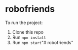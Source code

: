 # robofriends
To run the project:

1. Clone this repo
2. Run `npm install`
3. Run `npm start`"# robofriends" 
